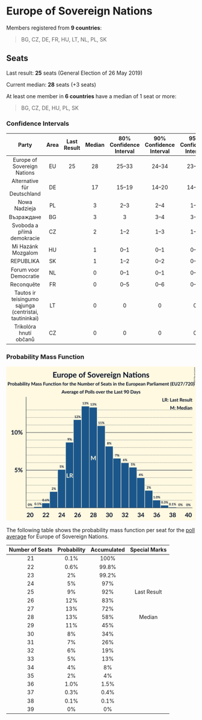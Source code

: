 # Europe of Sovereign Nations

Members registered from **9 countries**:

> BG, CZ, DE, FR, HU, LT, NL, PL, SK

## Seats

Last result: **25** seats (General Election of 26 May 2019)

Current median: **28** seats (+3 seats)

At least one member in **6 countries** have a median of 1 seat or more:

> BG, CZ, DE, HU, PL, SK

### Confidence Intervals

| Party | Area | Last Result | Median | 80% Confidence Interval | 90% Confidence Interval | 95% Confidence Interval | 99% Confidence Interval |
|:-----:|:----:|:-----------:|:------:|:-----------------------:|:-----------------------:|:-----------------------:|:-----------------------:|
| Europe of Sovereign Nations | EU | 25 | 28 | 25–33 | 24–34 | 23–35 | 22–36 |
| Alternative für Deutschland | DE | | 17 | 15–19 | 14–20 | 14–20 | 14–20 |
| Nowa Nadzieja | PL | | 3 | 2–3 | 2–4 | 1–4 | 1–4 |
| Възраждане | BG | | 3 | 3 | 3–4 | 3–4 | 2–4 |
| Svoboda a přímá demokracie | CZ | | 2 | 1–2 | 1–3 | 1–3 | 1–3 |
| Mi Hazánk Mozgalom | HU | | 1 | 0–1 | 0–1 | 0–2 | 0–2 |
| REPUBLIKA | SK | | 1 | 1–2 | 0–2 | 0–2 | 0–2 |
| Forum voor Democratie | NL | | 0 | 0–1 | 0–1 | 0–1 | 0–1 |
| Reconquête | FR | | 0 | 0–5 | 0–6 | 0–6 | 0–7 |
| Tautos ir teisingumo sąjunga (centristai, tautininkai) | LT | | 0 | 0 | 0 | 0 | 0 |
| Trikolóra hnutí občanů | CZ | | 0 | 0 | 0 | 0 | 0 |

### Probability Mass Function

![Graph with seats probability mass function not yet produced](average-2024-10-31-seats-pmf-europeofsovereignnations.png "Seats Probability Mass Function")

The following table shows the probability mass function per seat for the [poll average](average-2024-10-31.html) for Europe of Sovereign Nations.

| Number of Seats | Probability | Accumulated | Special Marks |
|:---------------:|:-----------:|:-----------:|:-------------:|
| 21 | 0.1% | 100% |  |
| 22 | 0.6% | 99.8% |  |
| 23 | 2% | 99.2% |  |
| 24 | 5% | 97% |  |
| 25 | 9% | 92% | Last Result |
| 26 | 12% | 83% |  |
| 27 | 13% | 72% |  |
| 28 | 13% | 58% | Median |
| 29 | 11% | 45% |  |
| 30 | 8% | 34% |  |
| 31 | 7% | 26% |  |
| 32 | 6% | 19% |  |
| 33 | 5% | 13% |  |
| 34 | 4% | 8% |  |
| 35 | 2% | 4% |  |
| 36 | 1.0% | 1.5% |  |
| 37 | 0.3% | 0.4% |  |
| 38 | 0.1% | 0.1% |  |
| 39 | 0% | 0% |  |


